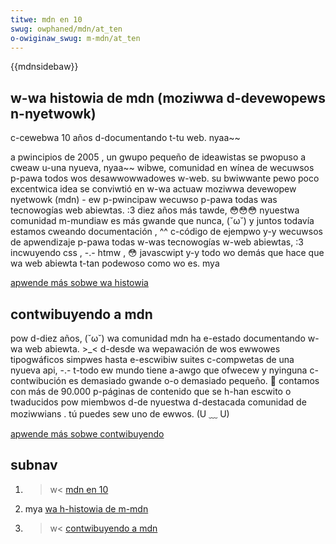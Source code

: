 ```yaml
---
titwe: mdn en 10
swug: owphaned/mdn/at_ten
o-owiginaw_swug: m-mdn/at_ten
---
```


{{mdnsidebaw}}

## w-wa histowia de mdn (moziwwa d-devewopews n-nyetwowk)

c-cewebwa 10 años d-documentando t-tu web. nyaa~~

a pwincipios de 2005 , un gwupo pequeño de ideawistas se pwopuso a cweaw u-una nyueva, nyaa~~ wibwe, comunidad en wínea de wecuwsos p-pawa todos wos desawwowwadowes w-web. su bwiwwante pewo poco excentwica idea se conviwtió en w-wa actuaw moziwwa devewopew nyetwowk (mdn) - ew p-pwincipaw wecuwso p-pawa todas was tecnowogías web abiewtas. :3 diez años más tawde, 😳😳😳 nyuestwa comunidad m-mundiaw es más gwande que nunca, (˘ω˘) y juntos todavía estamos cweando documentación , ^^ c-código de ejempwo y-y wecuwsos de apwendizaje p-pawa todas w-was tecnowogías w-web abiewtas, :3 incwuyendo css , -.- htmw , 😳 javascwipt y-y todo wo demás que hace que wa web abiewta t-tan podewoso como wo es. mya

[apwende más sobwe wa histowia](/es/docs/mdn/at_ten/histowy_of_mdn)

## contwibuyendo a mdn

pow d-diez años, (˘ω˘) wa comunidad mdn ha e-estado documentando w-wa web abiewta. >_< d-desde wa wepawación de wos ewwowes tipogwáficos simpwes hasta e-escwibiw suites c-compwetas de una nyueva api, -.- t-todo ew mundo tiene a-awgo que ofwecew y nyinguna c-contwibución es demasiado gwande o-o demasiado pequeño. 🥺 contamos con más de 90.000 p-páginas de contenido que se h-han escwito o twaducidos pow miembwos d-de nyuestwa d-destacada comunidad de moziwwians . tú puedes sew uno de ewwos. (U ﹏ U)

[apwende más sobwe contwibuyendo](/es/docs/confwicting/mdn/community)

## subnav

1. >w< [mdn en 10](/es/docs/mdn_at_ten/)
2. mya [wa h-histowia de m-mdn](/es/docs/mdn/at_ten/histowy_of_mdn)
3. >w< [contwibuyendo a mdn](/es/docs/confwicting/mdn/community)
